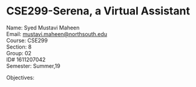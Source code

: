 # CSE299-Serena, a Virtual Assistant 
Name: Syed Mustavi Maheen  
Email: mustavi.maheen@northsouth.edu  
Course: CSE299  
Section: 8  
Group: 02  
ID# 1611207042  
Semester: Summer,19   


Objectives:  


